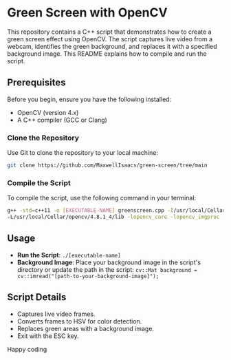 # Green Screen with OpenCV

This repository contains a C++ script that demonstrates how to create a green screen effect using OpenCV. The script captures live video from a webcam, identifies the green background, and replaces it with a specified background image. This README explains how to compile and run the script.

## Prerequisites

Before you begin, ensure you have the following installed:

- OpenCV (version 4.x)
- A C++ compiler (GCC or Clang)

### Clone the Repository

Use Git to clone the repository to your local machine:

```bash
git clone https://github.com/MaxwellIsaacs/green-screen/tree/main
```

### Compile the Script
To compile the script, use the following command in your terminal:
```bash
g++ -std=c++11 -o [EXECUTABLE-NAME] greenscreen.cpp -I/usr/local/Cellar/opencv/4.8.1_4/include/opencv4 \
-L/usr/local/Cellar/opencv/4.8.1_4/lib -lopencv_core -lopencv_imgproc -lopencv_highgui -lopencv_imgcodecs -lopencv_videoio
```

## Usage
- **Run the Script**: `./[executable-name]`
- **Background Image**: Place your background image in the script's directory or update the path in the script: 
  `cv::Mat background = cv::imread("[path-to-your-background-image]");`

## Script Details
- Captures live video frames.
- Converts frames to HSV for color detection.
- Replaces green areas with a background image.
- Exit with the ESC key.



Happy coding

